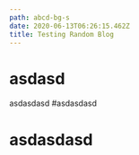 ```yaml
---
path: abcd-bg-s
date: 2020-06-13T06:26:15.462Z
title: Testing Random Blog
---
```

# asdasd
asdasdasd
#asdasdasd
# asdasdasd
